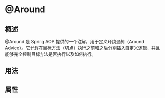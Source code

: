# @Around

## 概述

@Around 是 Spring AOP 提供的一个注解，用于定义环绕通知（Around Advice）。它允许在目标方法（切点）执行之前和之后分别插入自定义逻辑，并且能够完全控制目标方法是否执行以及如何执行。



## 用法



## 属性

